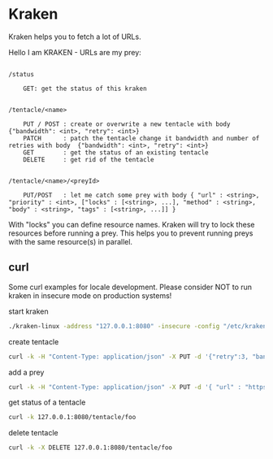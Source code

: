 Kraken
======

Kraken helps you to fetch a lot of URLs.

Hello I am KRAKEN - URLs are my prey:

```

/status

	GET: get the status of this kraken


/tentacle/<name>

	PUT / POST : create or overwrite a new tentacle with body {"bandwidth": <int>, "retry": <int>}
	PATCH      : patch the tentacle change it bandwidth and number of retries with body  {"bandwidth": <int>, "retry": <int>}
	GET        : get the status of an existing tentacle
	DELETE     : get rid of the tentacle


/tentacle/<name>/<preyId>

	PUT/POST   : let me catch some prey with body { "url" : <string>, "priority" : <int>, ["locks" : [<string>, ...], "method" : <string>, "body" : <string>, "tags" : [<string>, ...]] }

```

With "locks" you can define resource names. Kraken will try to lock these resources before running a prey. This helps you to prevent running preys with the same resource(s) in parallel.

curl
----

Some curl examples for locale development. Please consider NOT to run kraken in insecure mode on production systems!

start kraken

```bash
./kraken-linux -address "127.0.0.1:8080" -insecure -config "/etc/kraken/config.yaml"
```

create tentacle

```bash
curl -k -H "Content-Type: application/json" -X PUT -d '{"retry":3, "bandwidth":2}' 127.0.0.1:8080/tentacle/foo
```

add a prey

```bash
curl -k -H "Content-Type: application/json" -X PUT -d '{ "url" : "https://www.google.com", "priority" : 100}' 127.0.0.1:8080/tentacle/foo/prey1
```

get status of a tentacle

```bash
curl -k 127.0.0.1:8080/tentacle/foo
```

delete tentacle

```bash
curl -k -X DELETE 127.0.0.1:8080/tentacle/foo
```
